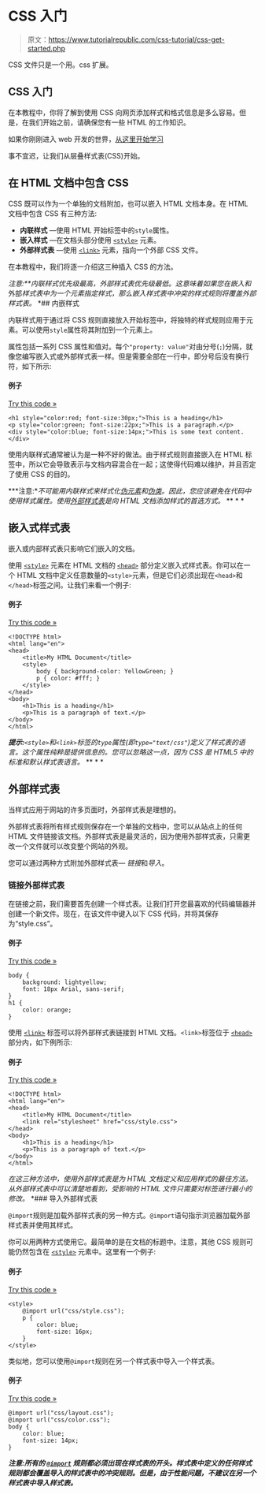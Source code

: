 # CSS 入门

> 原文：<https://www.tutorialrepublic.com/css-tutorial/css-get-started.php>

CSS 文件只是一个用。css 扩展。

## CSS 入门

在本教程中，你将了解到使用 CSS 向网页添加样式和格式信息是多么容易。但是，在我们开始之前，请确保您有一些 HTML 的工作知识。

如果你刚刚进入 web 开发的世界，[从这里开始学习](/html-tutorial/)

事不宜迟，让我们从层叠样式表(CSS)开始。

## 在 HTML 文档中包含 CSS

CSS 既可以作为一个单独的文档附加，也可以嵌入 HTML 文档本身。在 HTML 文档中包含 CSS 有三种方法:

*   **内联样式** —使用 HTML 开始标签中的`style`属性。
*   **嵌入样式** —在文档头部分使用 [`<style>`](../html-reference/html-style-tag.php) 元素。
*   **外部样式表** —使用 [`<link>`](../html-reference/html-link-tag.php) 元素，指向一个外部 CSS 文件。

在本教程中，我们将逐一介绍这三种插入 CSS 的方法。

 ***注意:**内联样式优先级最高，外部样式表优先级最低。这意味着如果您在*嵌入*和*外部*样式表中为一个元素指定样式，那么嵌入样式表中冲突的样式规则将覆盖外部样式表。*  *## 内嵌样式

内联样式用于通过将 CSS 规则直接放入开始标签中，将独特的样式规则应用于元素。可以使用`style`属性将其附加到一个元素上。

属性包括一系列 CSS 属性和值对。每个`"property: value"`对由分号(`;`)分隔，就像您编写嵌入式或外部样式表一样。但是需要全部在一行中，即分号后没有换行符，如下所示:

#### 例子

[Try this code »](../codelab.php?topic=css&file=inline-styles "Try this code using online Editor")

```
<h1 style="color:red; font-size:30px;">This is a heading</h1>
<p style="color:green; font-size:22px;">This is a paragraph.</p>
<div style="color:blue; font-size:14px;">This is some text content.</div>
```

使用内联样式通常被认为是一种不好的做法。由于样式规则直接嵌入在 HTML 标签中，所以它会导致表示与文档内容混合在一起；这使得代码难以维护，并且否定了使用 CSS 的目的。

 ***注意:**不可能用内联样式来样式化[伪元素](../css-tutorial/css-pseudo-elements.php)和[伪类](../css-tutorial/css-pseudo-classes.php)。因此，您应该避免在代码中使用样式属性。使用[外部样式表](#external-style-sheet)是向 HTML 文档添加样式的首选方式。*  ** * *

## 嵌入式样式表

嵌入或内部样式表只影响它们嵌入的文档。

使用 [`<style>`](../html-reference/html-style-tag.php) 元素在 HTML 文档的 [`<head>`](../html-tutorial/html-head.php) 部分定义嵌入式样式表。你可以在一个 HTML 文档中定义任意数量的`<style>`元素，但是它们必须出现在`<head>`和`</head>`标签之间。让我们来看一个例子:

#### 例子

[Try this code »](../codelab.php?topic=css&file=embedded-style-sheet "Try this code using online Editor")

```
<!DOCTYPE html>
<html lang="en">
<head>
    <title>My HTML Document</title>
    <style>
        body { background-color: YellowGreen; }
        p { color: #fff; }
    </style>
</head>
<body>
    <h1>This is a heading</h1>
    <p>This is a paragraph of text.</p>
</body>
</html>
```

 ***提示:**`<style>`和`<link>`标签的`type`属性(即`type="text/css"`)定义了样式表的语言。这个属性纯粹是提供信息的。您可以忽略这一点，因为 CSS 是 HTML5 中的标准和默认样式表语言。*  ** * *

## 外部样式表

当样式应用于网站的许多页面时，外部样式表是理想的。

外部样式表将所有样式规则保存在一个单独的文档中，您可以从站点上的任何 HTML 文件链接该文档。外部样式表是最灵活的，因为使用外部样式表，只需更改一个文件就可以改变整个网站的外观。

您可以通过两种方式附加外部样式表— *链接*和*导入*。

### 链接外部样式表

在链接之前，我们需要首先创建一个样式表。让我们打开您最喜欢的代码编辑器并创建一个新文件。现在，在该文件中键入以下 CSS 代码，并将其保存为“style.css”。

#### 例子

[Try this code »](javascript:void(0); "Disabled")

```
body {
    background: lightyellow;
    font: 18px Arial, sans-serif;
}
h1 {
    color: orange;
}
```

使用 [`<link>`](../html-reference/html-link-tag.php) 标签可以将外部样式表链接到 HTML 文档。`<link>`标签位于 [`<head>`](../html-reference/html-head-tag.php) 部分内，如下例所示:

#### 例子

[Try this code »](../codelab.php?topic=css&file=linking-external-style-sheet "Try this code using online Editor")

```
<!DOCTYPE html>
<html lang="en">
<head>
    <title>My HTML Document</title>
    <link rel="stylesheet" href="css/style.css">
</head>
<body>
    <h1>This is a heading</h1>
    <p>This is a paragraph of text.</p>
</body>
</html>
```

 *在这三种方法中，使用外部样式表是为 HTML 文档定义和应用样式的最佳方法。从外部样式表中可以清楚地看到，受影响的 HTML 文件只需要对标签进行最小的修改。*  *### 导入外部样式表

`@import`规则是加载外部样式表的另一种方式。`@import`语句指示浏览器加载外部样式表并使用其样式。

你可以用两种方式使用它。最简单的是在文档的标题中。注意，其他 CSS 规则可能仍然包含在 [`<style>`](../html-reference/html-style-tag.php) 元素中。这里有一个例子:

#### 例子

[Try this code »](../codelab.php?topic=css&file=importing-external-style-sheet "Try this code using online Editor")

```
<style>
    @import url("css/style.css");
    p {
        color: blue;
        font-size: 16px;
    }
</style>
```

类似地，您可以使用`@import`规则在另一个样式表中导入一个样式表。

#### 例子

[Try this code »](../codelab.php?topic=css&file=import-rule "Try this code using online Editor")

```
@import url("css/layout.css");
@import url("css/color.css");
body {
    color: blue;
    font-size: 14px;
}
```

 ***注意:**所有的 [`@import`](../css-reference/css-import-rule.php) 规则都必须出现在样式表的开头。样式表中定义的任何样式规则都会覆盖导入的样式表中的冲突规则。但是，由于性能问题，不建议在另一个样式表中导入样式表。*****